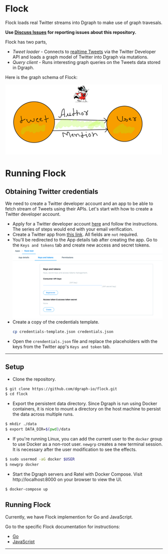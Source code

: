 # Flock 

Flock loads real Twitter streams into Dgraph to make use of graph travesals.

**Use [Discuss Issues](https://discuss.dgraph.io/tags/c/issues/35/flock) for reporting issues about this repository.**

Flock has two parts, 
- *Tweet loader* - Connects to [realtime Tweets][tweetsapi] via the Twitter Developer API and
loads a graph model of Twitter into Dgraph via mutations.
- *Query client* - Runs interesting graph queries on the Tweets data stored in Dgraph.

Here is the graph schema of Flock:

![Schema](./schema.JPG)

[tweetsapi]: https://developer.twitter.com/en/docs/tweets/sample-realtime/overview/GET_statuses_sample

# Running Flock

## Obtaining Twitter credentials

We need to create a Twitter developer account and an app to be able to fetch stream of Tweets using 
their APIs. Let's start with how to create a Twitter developer account.

- Apply for a Twitter developer account [here](https://developer.twitter.com/en/apply/user) and 
  follow the instructions. The series of steps would end with your email verification.
- Create a Twitter app from [this link](https://developer.twitter.com/en/apps/create). 
  All fields are `not` required.
- You'll be redirected to the App details tab after creating the app. Go to the `Keys and tokens` tab
   and create new access and secret tokens.
![Twitter Developer account](./twitter-keys.png)
- Create a copy of the credentials template.
  ```sh
  cp credentials-template.json credentials.json
  ```
- Open the `crendentials.json` file and replace the placeholders with the keys from the 
  Twitter app's `Keys and token` tab.

---
## Setup

- Clone the repository.
```sh
$ git clone https://github.com/dgraph-io/flock.git
$ cd flock
```

- Export the persistent data directory. Since Dgraph is run using Docker containers, it is nice
  to mount a directory on the host machine to persist the data across multiple runs.
```sh
$ mkdir ./data
$ export DATA_DIR=$(pwd)/data
```

- If you're running Linux, you can add the current user to the `docker` group to use Docker as a non-root user.
  `newgrp` creates a new terminal session. It is necessary after the user modification to see the effects.

```sh
$ sudo usermod -aG docker $USER
$ newgrp docker
```

- Start the Dgraph servers and Ratel with Docker Compose. Visit http://localhost:8000 on your 
  browser to view the UI.
  
```sh
$ docker-compose up
```

## Running Flock

Currently, we have Flock implemention for Go and JavaScript.

Go to the specific Flock documentation for instructions:

- [Go](./go)
- [JavaScript](./js)

---
